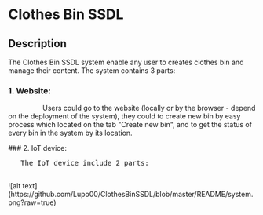 # Clothes Bin SSDL
## Description
The Clothes Bin SSDL system enable any user to creates clothes bin and manage their content.
The system contains 3 parts:
### 1. Website:
<p style="text-indent :5em;" >
   Users could go to the website (locally or by the browser - depend on the deployment of the system),
   they could to create new bin by easy process which located on the tab "Create new bin",
   and to get the status of every bin in the system by its location.
</p>
### 2. IoT device:
<pre>
   The IoT device include 2 parts:
   
</pre>
![alt text](https://github.com/Lupo00/ClothesBinSSDL/blob/master/README/system.png?raw=true)
